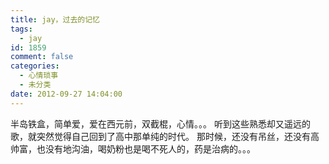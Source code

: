 ```yaml
---
title: jay，过去的记忆
tags:
  - jay
id: 1859
comment: false
categories:
  - 心情琐事
  - 未分类
date: 2012-09-27 14:04:00
---
```


半岛铁盒，简单爱，爱在西元前，双截棍，心情。。。
听到这些熟悉却又遥远的歌，就突然觉得自己回到了高中那单纯的时代。
那时候，还没有吊丝，还没有高帅富，也没有地沟油，喝奶粉也是喝不死人的，药是治病的。。。
